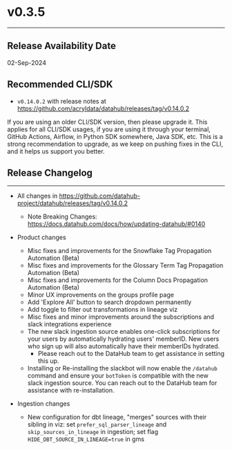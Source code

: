 # v0.3.5

---

## Release Availability Date

02-Sep-2024

## Recommended CLI/SDK

- `v0.14.0.2` with release notes at https://github.com/acryldata/datahub/releases/tag/v0.14.0.2

If you are using an older CLI/SDK version, then please upgrade it. This applies for all CLI/SDK usages, if you are using it through your terminal, GitHub Actions, Airflow, in Python SDK somewhere, Java SDK, etc. This is a strong recommendation to upgrade, as we keep on pushing fixes in the CLI, and it helps us support you better.

## Release Changelog

---

- All changes in https://github.com/datahub-project/datahub/releases/tag/v0.14.0.2

  - Note Breaking Changes: https://docs.datahub.com/docs/how/updating-datahub/#0140

- Product changes

  - Misc fixes and improvements for the Snowflake Tag Propagation Automation (Beta)
  - Misc fixes and improvements for the Glossary Term Tag Propagation Automation (Beta)
  - Misc fixes and improvements for the Column Docs Propagation Automation (Beta)
  - Minor UX improvements on the groups profile page
  - Add 'Explore All' button to search dropdown permanently
  - Add toggle to filter out transformations in lineage viz
  - Misc fixes and minor improvements around the subscriptions and slack integrations experience
  - The new slack ingestion source enables one-click subscriptions for your users by automatically hydrating users' memberID. New users who sign up will also automatically have their memberIDs hydrated.
    - Please reach out to the DataHub team to get assistance in setting this up.
  - Installing or Re-installing the slackbot will now enable the `/datahub` command and ensure your `botToken` is compatible with the new slack ingestion source. You can reach out to the DataHub team for assistance with re-installation.

- Ingestion changes
  - New configuration for dbt lineage, "merges" sources with their sibling in viz: set `prefer_sql_parser_lineage` and `skip_sources_in_lineage` in ingestion; set flag `HIDE_DBT_SOURCE_IN_LINEAGE=true` in gms
